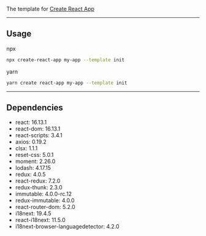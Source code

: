 The template for [Create React App](https://github.com/facebook/create-react-app)

---
## Usage

npx
```sh
npx create-react-app my-app --template init
```
yarn
```sh
yarn create react-app my-app --template init
```
---
## Dependencies

* react: 16.13.1
* react-dom: 16.13.1
* react-scripts: 3.4.1
* axios: 0.19.2
* clsx: 1.1.1
* reset-css: 5.0.1
* moment: 2.26.0
* lodash: 4.17.15
* redux: 4.0.5
* react-redux: 7.2.0
* redux-thunk: 2.3.0
* immutable: 4.0.0-rc.12
* redux-immutable: 4.0.0
* react-router-dom: 5.2.0
* i18next: 19.4.5
* react-i18next: 11.5.0
* i18next-browser-languagedetector: 4.2.0
